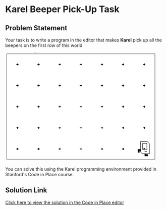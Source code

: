 # Karel Beeper Pick-Up Task

## Problem Statement

Your task is to write a program in the editor that makes **Karel** pick up all the beepers on the first row of this world.

![Sample Result](result.jpeg)

You can solve this using the Karel programming environment provided in Stanford's Code in Place course.

## Solution Link

[Click here to view the solution in the Code in Place editor](https://codeinplace.stanford.edu/cip5/share/Me6HXIGLPzbqLUt1J1ik)




